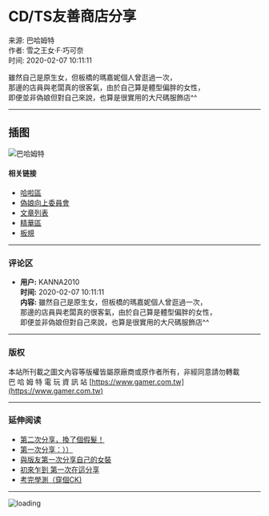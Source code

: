 # CD/TS友善商店分享

来源: 巴哈姆特  
作者: 雪之王女‧F‧巧可奈  
时间: 2020-02-07 10:11:11  

雖然自己是原生女，但板橋的瑪嘉妮個人曾逛過一次，  
那邊的店員與老闆真的很客氣，由於自己算是體型偏胖的女性，  
即便並非偽娘但對自己來說，也算是很實用的大尺碼服飾店^^  

---

## 插图

![巴哈姆特](https://i2.bahamut.com.tw/top_logo.svg)

#### 相关链接
- [哈啦區](//forum.gamer.com.tw)
- [偽娘向上委員會](//forum.gamer.com.tw/A.php?bsn=60552)
- [文章列表](//forum.gamer.com.tw/B.php?bsn=60552)
- [精華區](//forum.gamer.com.tw/G1.php?bsn=60552)
- [板規](//forum.gamer.com.tw/rules.php?bsn=60552)

---

### 评论区
- **用户:** KANNA2010  
  **时间:** 2020-02-07 10:11:11  
  **内容:** 雖然自己是原生女，但板橋的瑪嘉妮個人曾逛過一次，  
  那邊的店員與老闆真的很客氣，由於自己算是體型偏胖的女性，  
  即便並非偽娘但對自己來說，也算是很實用的大尺碼服飾店^^  

---

### 版权
本站所刊載之圖文內容等版權皆屬原廠商或原作者所有，非經同意請勿轉載  
巴 哈 姆 特 電 玩 資 訊 站 [https://www.gamer.com.tw](https://www.gamer.com.tw)  

---

### 延伸阅读
- [第二次分享，換了個假髮！](https://forum.gamer.com.tw/C.php?bsn=60552&snA=4579)
- [第一次分享：））](https://forum.gamer.com.tw/C.php?bsn=60552&snA=4568)
- [與版友第一次分享自己的女裝](https://forum.gamer.com.tw/C.php?bsn=60552&snA=6287)
- [初來乍到 第一次在這分享](https://forum.gamer.com.tw/C.php?bsn=60552&snA=6698)
- [考完學測（穿個CK)](https://forum.gamer.com.tw/C.php?bsn=60552&snA=6767)

--- 

![loading](https://i2.bahamut.com.tw/mobile/loading.svg)